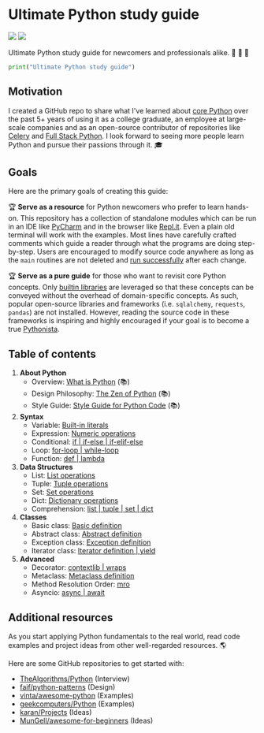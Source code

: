 # Ultimate Python study guide

![](https://img.shields.io/circleci/build/github/huangsam/ultimate-python)
![](https://img.shields.io/github/license/huangsam/ultimate-python)

Ultimate Python study guide for newcomers and professionals alike. :snake: :snake: :snake:

```python
print("Ultimate Python study guide")
```

## Motivation

I created a GitHub repo to share what I've learned about [core Python](https://www.python.org/)
over the past 5+ years of using it as a college graduate, an employee at
large-scale companies and as an open-source contributor of repositories like
[Celery](https://github.com/celery/celery) and
[Full Stack Python](https://github.com/mattmakai/fullstackpython.com).
I look forward to seeing more people learn Python and pursue their passions
through it. :mortar_board:

## Goals

Here are the primary goals of creating this guide:

:trophy: **Serve as a resource** for Python newcomers who prefer to learn hands-on.
This repository has a collection of standalone modules which can be run in an IDE
like [PyCharm](https://www.jetbrains.com/pycharm/) and in the browser like
[Repl.it](https://repl.it/languages/python3). Even a plain old terminal will work
with the examples. Most lines have carefully crafted comments which guide a reader
through what the programs are doing step-by-step. Users are encouraged to modify
source code anywhere as long as the `main` routines are not deleted and
[run successfully](runner.py) after each change.

:trophy: **Serve as a pure guide** for those who want to revisit core Python concepts.
Only [builtin libraries](https://docs.python.org/3/library/) are leveraged so that
these concepts can be conveyed without the overhead of domain-specific concepts. As
such, popular open-source libraries and frameworks (i.e. `sqlalchemy`, `requests`,
`pandas`) are not installed. However, reading the source code in these frameworks is
inspiring and highly encouraged if your goal is to become a true
[Pythonista](https://www.urbandictionary.com/define.php?term=pythonista).

## Table of contents

1. **About Python**
    - Overview: [What is Python](https://github.com/trekhleb/learn-python/blob/master/src/getting_started/what_is_python.md) (:books:)
    - Design Philosophy: [The Zen of Python](https://www.python.org/dev/peps/pep-0020/) (:books:)
    - Style Guide: [Style Guide for Python Code](https://www.python.org/dev/peps/pep-0008/) (:books:)
2. **Syntax**
    - Variable: [Built-in literals](ultimatepython/syntax/variable.py)
    - Expression: [Numeric operations](ultimatepython/syntax/expression.py)
    - Conditional: [if | if-else | if-elif-else](ultimatepython/syntax/conditional.py)
    - Loop: [for-loop | while-loop](ultimatepython/syntax/loop.py)
    - Function: [def | lambda](ultimatepython/syntax/function.py)
3. **Data Structures**
    - List: [List operations](ultimatepython/data_structures/list.py)
    - Tuple: [Tuple operations](ultimatepython/data_structures/tuple.py)
    - Set: [Set operations](ultimatepython/data_structures/set.py)
    - Dict: [Dictionary operations](ultimatepython/data_structures/dict.py)
    - Comprehension: [list | tuple | set | dict](ultimatepython/data_structures/comprehension.py)
4. **Classes**
    - Basic class: [Basic definition](ultimatepython/classes/basic_class.py)
    - Abstract class: [Abstract definition](ultimatepython/classes/abstract_class.py)
    - Exception class: [Exception definition](ultimatepython/classes/exception_class.py)
    - Iterator class: [Iterator definition | yield](ultimatepython/classes/iterator_class.py)
5. **Advanced**
    - Decorator: [contextlib | wraps](ultimatepython/advanced/decorator.py)
    - Metaclass: [Metaclass definition](ultimatepython/advanced/meta_class.py)
    - Method Resolution Order: [mro](ultimatepython/advanced/mro.py)
    - Asyncio: [async | await](ultimatepython/advanced/async.py)

## Additional resources

As you start applying Python fundamentals to the real world, read code examples
and project ideas from other well-regarded resources. :earth_americas:

Here are some GitHub repositories to get started with:

- [TheAlgorithms/Python](https://github.com/TheAlgorithms/Python) (Interview)
- [faif/python-patterns](https://github.com/faif/python-patterns) (Design)
- [vinta/awesome-python](https://github.com/vinta/awesome-python) (Examples)
- [geekcomputers/Python](https://github.com/geekcomputers/Python) (Examples)
- [karan/Projects](https://github.com/karan/Projects) (Ideas)
- [MunGell/awesome-for-beginners](https://github.com/MunGell/awesome-for-beginners) (Ideas)

